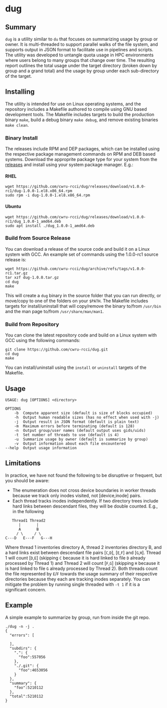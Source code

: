 # dug

## Summary
`dug` is a utility similar to `du` that focuses on summarizing usage by group or owner. It is multi-threaded to support parallel walks of the file system, and supports output in JSON format to facilitate use in pipelines and scripts. The utility was developed to untangle quota usage in HPC environments where users belong to many groups that change over time. The resulting report outlines the total usage under the target directory (broken down by group and a grand total) and the usage by group under each sub-directory of the target.

## Installing
The utility is intended for use on Linux operating systems, and the repository includes a Makefile authored to compile using GNU based development tools.
The Makefile includes targets to build the production binary `make`, build a debug binary `make debug`, and remove existing binaries `make clean`.

### Binary Install
The releases include RPM and DEP packages, which can be installed using the respective package management commands on RPM and DEB based systems.
Download the approprite package type for your system from the [releases](https://github.com/cwru-rcci/dug/releases) and install using your system package manager. E.g.:

#### RHEL
```
wget https://github.com/cwru-rcci/dug/releases/download/v1.0.0-rc1/dug-1.0.0-1.el8.x86_64.rpm
sudo rpm -i dug-1.0.0-1.el8.x86_64.rpm
```

#### Ubuntu
```
wget https://github.com/cwru-rcci/dug/releases/download/v1.0.0-rc1/dug_1.0.0-1_amd64.deb
sudo apt install ./dug_1.0.0-1_amd64.deb
```

### Build from Source Release
You can download a release of the source code and build it on a Linux system with GCC. An example set of commands using the 1.0.0-rc1 source release is:
```
wget https://github.com/cwru-rcci/dug/archive/refs/tags/v1.0.0-rc1.tar.gz
tar xzf dug-1.0.0.tar.gz
cd dug
make 
```
This will create a `dug` binary in the source folder that you can run directly, or move/copy to one of the folders on your `$PATH`. The Makefile
includes targets for install/uninstall that will copy/remove the binary to/from `/usr/bin` and the man page to/from `/usr/share/man/man1`.

### Build from Repository
You can clone the latest repository code and build on a Linux system with GCC using the following commands:
```
git clone https://github.com/cwru-rcci/dug.git
cd dug
make 
```
You can install/uninstall using the `install` or `uninstall` targets of the Makefile.


## Usage
```
USAGE: dug [OPTIONS] <directory>

OPTIONS
    -b  Compute apparent size (default is size of blocks occupied)
    -h  Output human readable sizes (has no effect when used with -j)
    -j  Output result in JSON format (default is plain text)
    -m  Maximum errors before terminating (default is 128)
    -n  Output group/user names (default output uses gids/uids)
    -t  Set number of threads to use (default is 4)
    -u  Summarize usage by owner (default is summarize by group)
    -v  Output information about each file encountered
--help  Output usage information
```

## Limitations
In practice, we have not found the following to be disruptive or frequent, but you should be aware:

* The enumeration does not cross device boundaries in worker threads because we track only inodes visited, not [device,inode] pairs.
* Each thread tracks inodes independently. If two directory trees include hard links between descendant files, they will be double counted. E.g., in the following

```
   Thread1 Thread2
      |       |
      A       B
     / \     / \
C---D   E---F   G---H
```
Where thread 1 inventories directory A, thread 2 inventories directory B, and a hard links exist between descendant file pairs [`C`,`D`], [`E`,`F`] and [`G`,`H`]. 
Thread 1 will count [`D`,`E`] (skipping `C` because it is hard linked to file `D` already processed by Thread 1) and 
Thread 2 will count [`F`,`G`] (skipping `H` because it is hard linked to file `G` already processed by Thread 2). 
Both threads count the file represented by `E`/`F` towards the usage summary of their respective directories because they each are tracking inodes separately. 
You can mitigate the problem by running single threaded with `-t 1` if it is a significant concern.


## Example
A simple example to summarize by group, run from inside the git repo.

```
./dug -n -j .
{
  "errors": [

  ],
  "subdirs": {
    ".": {
      "foo":557056
    },
    "./.git": {
      "foo":4653056
    }
  },
  "summary": {
    "foo":5210112
  },
  "total":5210112
}
```
